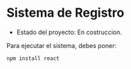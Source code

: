 <h1> Sistema de Registro</h1>

- Estado del proyecto: En costruccion.

Para ejecutar el sistema, debes poner:

```npm install react```
